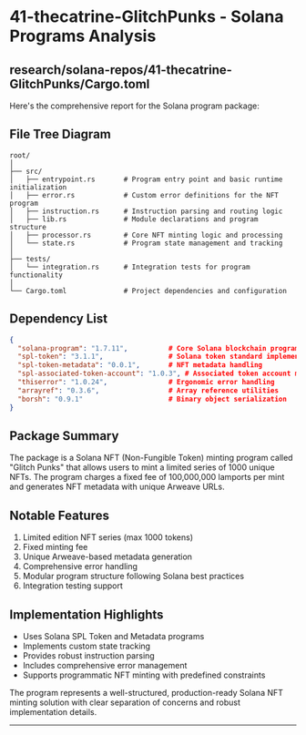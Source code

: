 # 41-thecatrine-GlitchPunks - Solana Programs Analysis

## research/solana-repos/41-thecatrine-GlitchPunks/Cargo.toml

Here's the comprehensive report for the Solana program package:

## File Tree Diagram
```
root/
│
├── src/
│   ├── entrypoint.rs       # Program entry point and basic runtime initialization
│   ├── error.rs            # Custom error definitions for the NFT program
│   ├── instruction.rs      # Instruction parsing and routing logic
│   ├── lib.rs              # Module declarations and program structure
│   ├── processor.rs        # Core NFT minting logic and processing
│   └── state.rs            # Program state management and tracking
│
├── tests/
│   └── integration.rs      # Integration tests for program functionality
│
└── Cargo.toml              # Project dependencies and configuration
```

## Dependency List
```json
{
  "solana-program": "1.7.11",          # Core Solana blockchain programming library
  "spl-token": "3.1.1",                # Solana token standard implementation
  "spl-token-metadata": "0.0.1",       # NFT metadata handling
  "spl-associated-token-account": "1.0.3", # Associated token account management
  "thiserror": "1.0.24",               # Ergonomic error handling
  "arrayref": "0.3.6",                 # Array reference utilities
  "borsh": "0.9.1"                     # Binary object serialization
}
```

## Package Summary
The package is a Solana NFT (Non-Fungible Token) minting program called "Glitch Punks" that allows users to mint a limited series of 1000 unique NFTs. The program charges a fixed fee of 100,000,000 lamports per mint and generates NFT metadata with unique Arweave URLs.

## Notable Features
1. Limited edition NFT series (max 1000 tokens)
2. Fixed minting fee
3. Unique Arweave-based metadata generation
4. Comprehensive error handling
5. Modular program structure following Solana best practices
6. Integration testing support

## Implementation Highlights
- Uses Solana SPL Token and Metadata programs
- Implements custom state tracking
- Provides robust instruction parsing
- Includes comprehensive error management
- Supports programmatic NFT minting with predefined constraints

The program represents a well-structured, production-ready Solana NFT minting solution with clear separation of concerns and robust implementation details.

---

